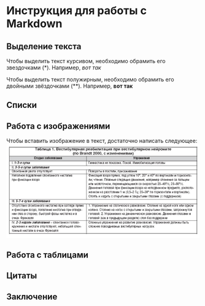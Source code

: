 # Инструкция для работы с Markdown

## Выделение текста

Чтобы выделить текст курсивом, необходимо обрамить его звездочками (*). Например, *вот так*

Чтобы выделить текст полужирным, необходимо обрамить его двойными звёздочками (**). Например, **вот так** 

## Списки

## Работа с изображениями

Чтобы вставить изображение в текст, достаточно написать следующее: ![Гимнастика](Гимнастика.jpg)

## Работа с таблицами

## Цитаты

## Заключение